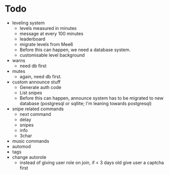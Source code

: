 # Todo

- leveling system
    - levels measured in minutes
    - message at every 100 minutes
    - leaderboard
    - migrate levels from Mee6
    - Before this can happen, we need a database system.
    - customisable level background
- warns
    - need db first
- mutes
    - again, need db first.
- custom announce stuff
    - Generate auth code
    - List snipes
    - Before this can happen, announce system has to be migrated to new database (postgresql or sqllite; I'm leaning towards postgresql)
- snipe related commands
    - next command
    - delay
    - snipes
    - info
    - 3char
- music commands
- automod
- tags
- change autorole
    - instead of giving user role on join, if < 3 days old give user a captcha first
